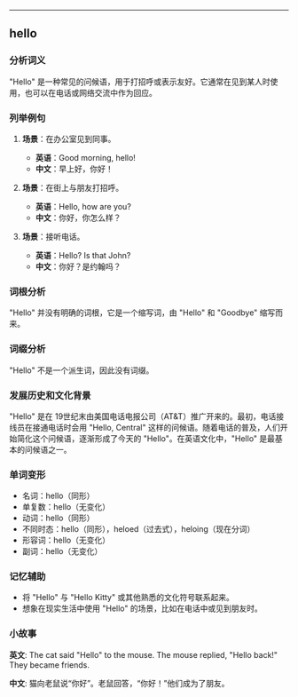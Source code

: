 
---------------
## hello
### 分析词义
"Hello" 是一种常见的问候语，用于打招呼或表示友好。它通常在见到某人时使用，也可以在电话或网络交流中作为回应。

### 列举例句
1. **场景**：在办公室见到同事。
   - **英语**：Good morning, hello!
   - **中文**：早上好，你好！

2. **场景**：在街上与朋友打招呼。
   - **英语**：Hello, how are you?
   - **中文**：你好，你怎么样？

3. **场景**：接听电话。
   - **英语**：Hello? Is that John?
   - **中文**：你好？是约翰吗？

### 词根分析
"Hello" 并没有明确的词根，它是一个缩写词，由 "Hello" 和 "Goodbye" 缩写而来。

### 词缀分析
"Hello" 不是一个派生词，因此没有词缀。

### 发展历史和文化背景
"Hello" 是在 19世纪末由美国电话电报公司（AT&T）推广开来的。最初，电话接线员在接通电话时会用 "Hello, Central" 这样的问候语。随着电话的普及，人们开始简化这个问候语，逐渐形成了今天的 "Hello"。在英语文化中，"Hello" 是最基本的问候语之一。

### 单词变形
- 名词：hello（同形）
- 单复数：hello（无变化）
- 动词：hello（同形）
- 不同时态：hello（同形），heloed（过去式），heloing（现在分词）
- 形容词：hello（无变化）
- 副词：hello（无变化）

### 记忆辅助
- 将 "Hello" 与 "Hello Kitty" 或其他熟悉的文化符号联系起来。
- 想象在现实生活中使用 "Hello" 的场景，比如在电话中或见到朋友时。

### 小故事
**英文**:
The cat said "Hello" to the mouse. The mouse replied, "Hello back!" They became friends.

**中文**:
猫向老鼠说“你好”。老鼠回答，“你好！”他们成为了朋友。

